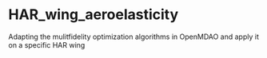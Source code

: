 # HAR_wing_aeroelasticity
Adapting the mulitfidelity optimization algorithms in OpenMDAO and apply it on a specific HAR wing

